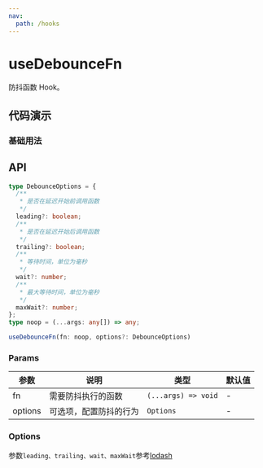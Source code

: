 ```yaml
---
nav:
  path: /hooks
---
```


# useDebounceFn

防抖函数 Hook。

## 代码演示

### 基础用法

<code src="./demo/demo1.tsx"></code>

## API

```typescript
type DebounceOptions = {
  /**
   * 是否在延迟开始前调用函数
   */
  leading?: boolean;
  /**
   * 是否在延迟开始后调用函数
   */
  trailing?: boolean;
  /**
   * 等待时间，单位为毫秒
   */
  wait?: number;
  /**
   * 最大等待时间，单位为毫秒
   */
  maxWait?: number;
};
type noop = (...args: any[]) => any;

useDebounceFn(fn: noop, options?: DebounceOptions)
```

### Params

| 参数    | 说明                   | 类型                | 默认值 |
|---------|------------------------|---------------------|--------|
| fn      | 需要防抖执行的函数     | `(...args) => void` | -      |
| options | 可选项，配置防抖的行为 | `Options`           | -      |

### Options

参数`leading、trailing、wait、maxWait`参考[lodash](https://www.lodashjs.com/docs/lodash.debounce#_debouncefunc-wait0-options)           
